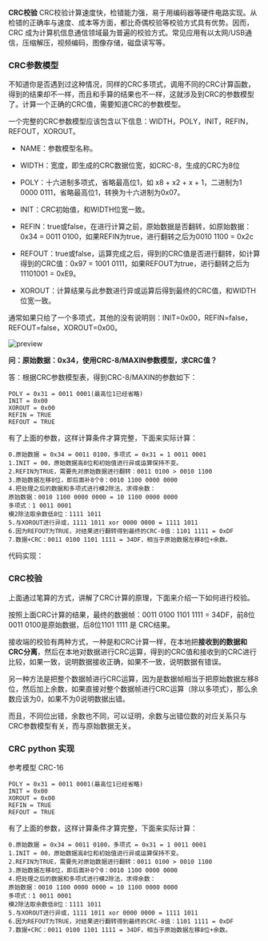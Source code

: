 **CRC校验**
CRC校验计算速度快，检错能力强，易于用编码器等硬件电路实现。从检错的正确率与速度、成本等方面，都比奇偶校验等校验方式具有优势。因而，CRC 成为计算机信息通信领域最为普遍的校验方式。常见应用有以太网/USB通信，压缩解压，视频编码，图像存储，磁盘读写等。

### CRC参数模型

不知道你是否遇到过这种情况，同样的CRC多项式，调用不同的CRC计算函数，得到的结果却不一样，而且和手算的结果也不一样，这就涉及到CRC的参数模型了。计算一个正确的CRC值，需要知道CRC的参数模型。

一个完整的CRC参数模型应该包含以下信息：WIDTH，POLY，INIT，REFIN，REFOUT，XOROUT。

-   NAME：参数模型名称。
-   WIDTH：宽度，即生成的CRC数据位宽，如CRC-8，生成的CRC为8位
-   POLY：十六进制多项式，省略最高位1，如 x8 + x2 + x + 1，二进制为1 0000 0111，省略最高位1，转换为十六进制为0x07。
-   INIT：CRC初始值，和WIDTH位宽一致。
-   REFIN：true或false，在进行计算之前，原始数据是否翻转，如原始数据：0x34 = 0011 0100，如果REFIN为true，进行翻转之后为0010 1100 = 0x2c
-   REFOUT：true或false，运算完成之后，得到的CRC值是否进行翻转，如计算得到的CRC值：0x97 = 1001 0111，如果REFOUT为true，进行翻转之后为11101001 = 0xE9。  
    
-   XOROUT：计算结果与此参数进行异或运算后得到最终的CRC值，和WIDTH位宽一致。  
    

通常如果只给了一个多项式，其他的没有说明则：INIT=0x00，REFIN=false，REFOUT=false，XOROUT=0x00。

![preview](https://pic2.zhimg.com/v2-91f148259b466e4a75a10c6607370855_r.jpg)

**问：原始数据：0x34，使用CRC-8/MAXIN参数模型，求CRC值？**

答：根据CRC参数模型表，得到CRC-8/MAXIN的参数如下：

```
POLY = 0x31 = 0011 0001(最高位1已经省略)
INIT = 0x00
XOROUT = 0x00
REFIN = TRUE
REFOUT = TRUE
```

有了上面的参数，这样计算条件才算完整，下面来实际计算：

```
0.原始数据 = 0x34 = 0011 0100，多项式 = 0x31 = 1 0011 0001
1.INIT = 00，原始数据高8位和初始值进行异或运算保持不变。
2.REFIN为TRUE，需要先对原始数据进行翻转：0011 0100 > 0010 1100
3.原始数据左移8位，即后面补8个0：0010 1100 0000 0000
4.把处理之后的数据和多项式进行模2除法，求得余数：
原始数据：0010 1100 0000 0000 = 10 1100 0000 0000
多项式：1 0011 0001
模2除法取余数低8位：1111 1011
5.与XOROUT进行异或，1111 1011 xor 0000 0000 = 1111 1011 
6.因为REFOUT为TRUE，对结果进行翻转得到最终的CRC-8值：1101 1111 = 0xDF
7.数据+CRC：0011 0100 1101 1111 = 34DF，相当于原始数据左移8位+余数。
```

代码实现：


### CRC校验

上面通过笔算的方式，讲解了CRC计算的原理，下面来介绍一下如何进行校验。

按照上面CRC计算的结果，最终的数据帧：0011 0100 1101 1111 = 34DF，前8位0011 0100是原始数据，后8位1101 1111 是 CRC结果。

接收端的校验有两种方式，一种是和CRC计算一样，在本地把**接收到的数据和CRC分离**，然后在本地对数据进行CRC运算，得到的CRC值和接收到的CRC进行比较，如果一致，说明数据接收正确，如果不一致，说明数据有错误。

另一种方法是把整个数据帧进行CRC运算，因为是数据帧相当于把原始数据左移8位，然后加上余数，如果直接对整个数据帧进行CRC运算（除以多项式），那么余数应该为0，如果不为0说明数据出错。

而且，不同位出错，余数也不同，可以证明，余数与出错位数的对应关系只与CRC参数模型有关，而与原始数据无关。


### CRC python 实现
参考模型
CRC-16
```
POLY = 0x31 = 0011 0001(最高位1已经省略)
INIT = 0x00
XOROUT = 0x00
REFIN = TRUE
REFOUT = TRUE
```

有了上面的参数，这样计算条件才算完整，下面来实际计算：

```
0.原始数据 = 0x34 = 0011 0100，多项式 = 0x31 = 1 0011 0001
1.INIT = 00，原始数据高8位和初始值进行异或运算保持不变。
2.REFIN为TRUE，需要先对原始数据进行翻转：0011 0100 > 0010 1100
3.原始数据左移8位，即后面补8个0：0010 1100 0000 0000
4.把处理之后的数据和多项式进行模2除法，求得余数：
原始数据：0010 1100 0000 0000 = 10 1100 0000 0000
多项式：1 0011 0001
模2除法取余数低8位：1111 1011
5.与XOROUT进行异或，1111 1011 xor 0000 0000 = 1111 1011 
6.因为REFOUT为TRUE，对结果进行翻转得到最终的CRC-8值：1101 1111 = 0xDF
7.数据+CRC：0011 0100 1101 1111 = 34DF，相当于原始数据左移8位+余数。
```

<!--stackedit_data:
eyJoaXN0b3J5IjpbLTc0MTAwNjk0MywxMjQ2Mjc0MjU3LDIxMT
c2NjMyOTIsLTE1NDc0NjEwMDMsODg0NzUyODExXX0=
-->